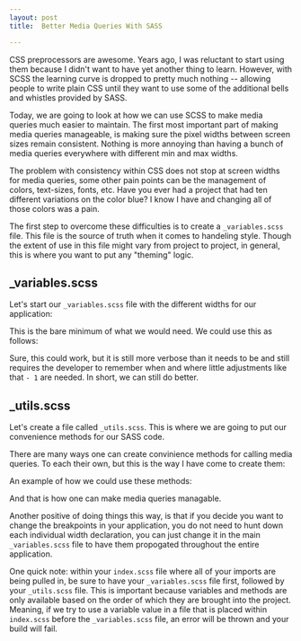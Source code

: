 ```yaml
---
layout: post
title:  Better Media Queries With SASS

---
```


CSS preprocessors are awesome. Years ago, I was reluctant to start using them
because I didn't want to have yet another thing to learn. However, with SCSS the
learning curve is dropped to pretty much nothing -- allowing people to write
plain CSS until they want to use some of the additional bells and whistles
provided by SASS.

Today, we are going to look at how we can use SCSS to make media queries much
easier to maintain. The first most important part of making media queries
manageable, is making sure the pixel widths between screen sizes remain
consistent. Nothing is more annoying than having a bunch of media queries
everywhere with different min and max widths.

The problem with consistency within CSS does not stop at screen widths for media
queries, some other pain points can be the management of colors, text-sizes,
fonts, etc. Have you ever had a project that had ten different variations on the
color blue? I know I have and changing all of those colors was a pain.

The first step to overcome these difficulties is to create a `_variables.scss`
file. This file is the source of truth when it comes to handeling style. Though
the extent of use in this file might vary from project to project, in general,
this is where you want to put any "theming" logic. 

## _variables.scss

Let's start our `_variables.scss` file with the different widths for our
application:

<script src="https://gist.github.com/chief10/3e9a971d2b92b1d144cf.js"></script>

This is the bare minimum of what we would need. We could use this as follows:

<script src="https://gist.github.com/chief10/4ae8ceca58d5d8598786.js"></script>

Sure, this could work, but it is still more verbose than it needs to be and
still requires the developer to remember when and where little adjustments like
that `- 1` are needed. In short, we can still do better. 

## _utils.scss

Let's create a file called `_utils.scss`. This is where we are going to put our
convenience methods for our SASS code.

There are many ways one can create convinience methods for calling media
queries. To each their own, but this is the way I have come to create them:
<script src="https://gist.github.com/chief10/07528d5c95fa33a23887.js"></script>

An example of how we could use these methods:
<script src="https://gist.github.com/chief10/f9a1a64d2c13f5d98ed5.js"></script>

And that is how one can make media queries managable.

Another positive of doing things this way, is that if you decide you want to
change the breakpoints in your application, you do not need to hunt down each
individual width declaration, you can just change it in the main
`_variables.scss` file to have them propogated throughout the entire
application.

One quick note: within your `index.scss` file where all of your imports are
being pulled in, be sure to have your `_variables.scss` file first, followed by
your `_utils.scss` file. This is important because variables and methods are
only available based on the order of which they are brought into the project.
Meaning, if we try to use a variable value in a file that is placed within
`index.scss` before the `_variables.scss` file, an error will be thrown and your
build will fail. 

<script src="https://gist.github.com/chief10/813de4166c9d73dc3ba0.js"></script> 



